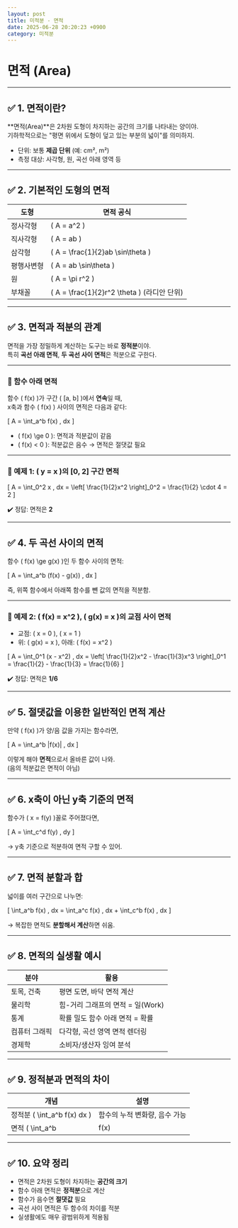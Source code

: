 ```yaml
---
layout: post
title: 미적분 - 면적
date: 2025-06-28 20:20:23 +0900
category: 미적분
---
```

# 면적 (Area)

---

## ✅ 1. 면적이란?

**면적(Area)**은 2차원 도형이 차지하는 공간의 크기를 나타내는 양이야.  
기하학적으로는 "평면 위에서 도형이 덮고 있는 부분의 넓이"를 의미하지.

- 단위: 보통 **제곱 단위** (예: cm², m²)
- 측정 대상: 사각형, 원, 곡선 아래 영역 등

---

## ✅ 2. 기본적인 도형의 면적

| 도형 | 면적 공식 |
|------|------------|
| 정사각형 | \( A = a^2 \) |
| 직사각형 | \( A = ab \) |
| 삼각형 | \( A = \frac{1}{2}ab \sin\theta \) |
| 평행사변형 | \( A = ab \sin\theta \) |
| 원 | \( A = \pi r^2 \) |
| 부채꼴 | \( A = \frac{1}{2}r^2 \theta \) (라디안 단위) |

---

## ✅ 3. 면적과 적분의 관계

면적을 가장 정밀하게 계산하는 도구는 바로 **정적분**이야.  
특히 **곡선 아래 면적**, **두 곡선 사이 면적**은 적분으로 구한다.

---

### 📌 함수 아래 면적

함수 \( f(x) \)가 구간 \( [a, b] \)에서 **연속**일 때,  
x축과 함수 \( f(x) \) 사이의 면적은 다음과 같다:

\[
A = \int_a^b f(x) \, dx
\]

- \( f(x) \ge 0 \): 면적과 적분값이 같음  
- \( f(x) < 0 \): 적분값은 음수 → 면적은 절댓값 필요

---

### 📌 예제 1: \( y = x \)의 [0, 2] 구간 면적

\[
A = \int_0^2 x \, dx = \left[ \frac{1}{2}x^2 \right]_0^2 = \frac{1}{2} \cdot 4 = 2
\]

✔️ 정답: 면적은 **2**

---

## ✅ 4. 두 곡선 사이의 면적

함수 \( f(x) \ge g(x) \)인 두 함수 사이의 면적:

\[
A = \int_a^b (f(x) - g(x)) \, dx
\]

즉, 위쪽 함수에서 아래쪽 함수를 뺀 값의 면적을 적분함.

---

### 📌 예제 2: \( f(x) = x^2 \), \( g(x) = x \)의 교점 사이 면적

- 교점: \( x = 0 \), \( x = 1 \)
- 위: \( g(x) = x \), 아래: \( f(x) = x^2 \)

\[
A = \int_0^1 (x - x^2) \, dx = \left[ \frac{1}{2}x^2 - \frac{1}{3}x^3 \right]_0^1 = \frac{1}{2} - \frac{1}{3} = \frac{1}{6}
\]

✔️ 정답: 면적은 **1/6**

---

## ✅ 5. 절댓값을 이용한 일반적인 면적 계산

만약 \( f(x) \)가 양/음 값을 가지는 함수라면,

\[
A = \int_a^b |f(x)| \, dx
\]

이렇게 해야 **면적**으로서 올바른 값이 나와.  
(음의 적분값은 면적이 아님)

---

## ✅ 6. x축이 아닌 y축 기준의 면적

함수가 \( x = f(y) \)꼴로 주어졌다면,

\[
A = \int_c^d f(y) \, dy
\]

→ y축 기준으로 적분하여 면적 구할 수 있어.

---

## ✅ 7. 면적 분할과 합

넓이를 여러 구간으로 나누면:

\[
\int_a^b f(x) \, dx = \int_a^c f(x) \, dx + \int_c^b f(x) \, dx
\]

→ 복잡한 면적도 **분할해서 계산**하면 쉬움.

---

## ✅ 8. 면적의 실생활 예시

| 분야 | 활용 |
|------|------|
| 토목, 건축 | 평면 도면, 바닥 면적 계산 |
| 물리학 | 힘-거리 그래프의 면적 = 일(Work) |
| 통계 | 확률 밀도 함수 아래 면적 = 확률 |
| 컴퓨터 그래픽 | 다각형, 곡선 영역 면적 렌더링 |
| 경제학 | 소비자/생산자 잉여 분석 |

---

## ✅ 9. 정적분과 면적의 차이

| 개념 | 설명 |
|------|------|
| 정적분 \( \int_a^b f(x) dx \) | 함수의 누적 변화량, 음수 가능 |
| 면적 \( \int_a^b |f(x)| dx \) | 항상 양수, 물리적 넓이 의미 |

---

## ✅ 10. 요약 정리

- 면적은 2차원 도형이 차지하는 **공간의 크기**
- 함수 아래 면적은 **정적분**으로 계산
- 함수가 음수면 **절댓값** 필요
- 곡선 사이 면적은 두 함수의 차이를 적분
- 실생활에도 매우 광범위하게 적용됨